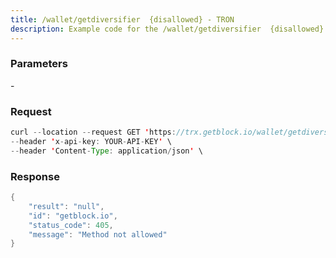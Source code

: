 ```yaml
---
title: /wallet/getdiversifier  {disallowed} - TRON
description: Example code for the /wallet/getdiversifier  {disallowed} rest method. Сomplete guide on how to use /wallet/getdiversifier  {disallowed} rest in GetBlock.io Web3 documentation.
---
```


### Parameters


\-

### Request

``` java
curl --location --request GET 'https://trx.getblock.io/wallet/getdiversifier' \
--header 'x-api-key: YOUR-API-KEY' \
--header 'Content-Type: application/json' \
```

###  Response

``` java
{
    "result": "null",
    "id": "getblock.io",
    "status_code": 405,
    "message": "Method not allowed"
}
```

